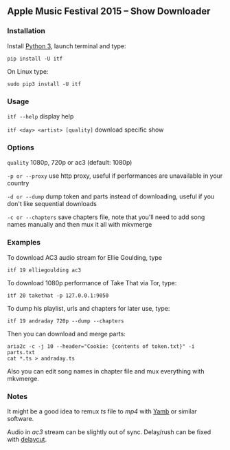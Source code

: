 ## Apple Music Festival 2015 – Show Downloader

### Installation
Install [Python 3](https://www.python.org/downloads/), launch terminal and type:
```
pip install -U itf
```
On Linux type:
```
sudo pip3 install -U itf
```

### Usage
`itf --help` display help

`itf <day> <artist> [quality]` download specific show

### Options
`quality` 1080p, 720p or ac3 (default: 1080p)

`-p or --proxy` use http proxy, useful if performances are unavailable in your country

`-d or --dump` dump token and parts instead of downloading, useful if you don't like sequential downloads

`-c or --chapters` save chapters file, note that you'll need to add song names manually and then mux it all with mkvmerge

### Examples
To download AC3 audio stream for Ellie Goulding, type
```
itf 19 elliegoulding ac3
```

To download 1080p performance of Take That via Tor, type:
```
itf 20 takethat -p 127.0.0.1:9050
```

To dump hls playlist, urls and chapters for later use, type:
```
itf 19 andraday 720p --dump --chapters
```
Then you can download and merge parts:
```
aria2c -c -j 10 --header="Cookie: {contents of token.txt}" -i parts.txt
cat *.ts > andraday.ts
```
Also you can edit song names in chapter file and mux everything with mkvmerge.

### Notes
It might be a good idea to remux *ts* file to *mp4* with [Yamb](http://www.videohelp.com/software/YAMB) or similar software.

Audio in *ac3* stream can be slightly out of sync. Delay/rush can be fixed with [delaycut](http://www.videohelp.com/software/delaycut).
